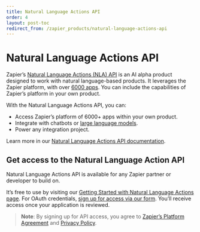 ```yaml
---
title: Natural Language Actions API
order: 4
layout: post-toc
redirect_from: /zapier_products/natural-language-actions-api
---
```


# Natural Language Actions API

Zapier’s [Natural Language Actions (NLA) API](https://nla.zapier.com/docs/) is an AI alpha product designed to work with natural language-based products. It leverages the Zapier platform, with over [6000 apps](https://zapier.com/apps). You can include the capabilities of Zapier’s platform in your own product.

With the Natural Language Actions API, you can:
* Access Zapier’s platform of 6000+ apps within your own product.
* Integrate with chatbots or [large language models](https://en.wikipedia.org/wiki/Wikipedia:Large_language_models).
* Power any integration project.

Learn more in our [Natural Language Actions API documentation](https://nla.zapier.com/docs/).

## Get access to the Natural Language Action API

Natural Language Actions API is available for any Zapier partner or developer to build on.

It’s free to use by visiting our [Getting Started with Natural Language Actions page](https://nla.zapier.com/get-started/). For OAuth credentials, [sign up for access via our form](https://nla.zapier.app/nla-oauth-credentials). You’ll receive access once your application is reviewed.

> **Note**: By signing up for API access, you agree to [Zapier’s Platform Agreement](https://zapier.com/platform/tos) and [Privacy Policy](https://zapier.com/privacy).
